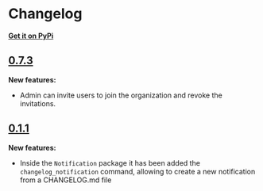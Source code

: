 # Changelog

**[Get it on PyPi](https://pypi.org/project/certego-saas/)**

## [0.7.3](https://github.com/certego/certego-saas/releases/tag/0.1.1)

**New features:**
- Admin can invite users to join the organization and revoke the invitations.

## [0.1.1](https://github.com/certego/certego-saas/releases/tag/0.1.1)

**New features:**
- Inside the `Notification` package it has been added the `changelog_notification` command, allowing to create a new notification from a CHANGELOG.md file
